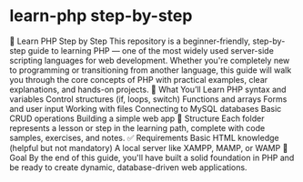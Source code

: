 # learn-php step-by-step
📘 Learn PHP Step by Step This repository is a beginner-friendly, step-by-step guide to learning PHP — one of the most widely used server-side scripting languages for web development.  Whether you're completely new to programming or transitioning from another language, this guide will walk you through the core concepts of PHP with practical examples, clear explanations, and hands-on projects.  🚀 What You’ll Learn PHP syntax and variables  Control structures (if, loops, switch)  Functions and arrays  Forms and user input  Working with files  Connecting to MySQL databases  Basic CRUD operations  Building a simple web app  📂 Structure Each folder represents a lesson or step in the learning path, complete with code samples, exercises, and notes.  ✅ Requirements Basic HTML knowledge (helpful but not mandatory)  A local server like XAMPP, MAMP, or WAMP  🧠 Goal By the end of this guide, you'll have built a solid foundation in PHP and be ready to create dynamic, database-driven web applications.
